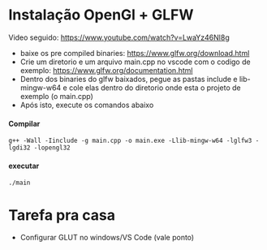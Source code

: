 # Instalação OpenGl + GLFW

Video seguido:  <https://www.youtube.com/watch?v=LwaYz46Nl8g>

- baixe os pre compiled binaries: <https://www.glfw.org/download.html>
- Crie um diretorio e um arquivo main.cpp no vscode com o codigo de exemplo:  <https://www.glfw.org/documentation.html>
- Dentro dos binaries do glfw baixados, pegue as pastas include e lib-mingw-w64 e cole elas dentro do diretorio onde esta o projeto de exemplo (o main.cpp)
- Após isto, execute os comandos abaixo

#### Compilar
```
g++ -Wall -Iinclude -g main.cpp -o main.exe -Llib-mingw-w64 -lglfw3 -lgdi32 -lopengl32
```
#### executar
```
./main
```


# Tarefa pra casa

- Configurar GLUT no windows/VS Code (vale ponto)
